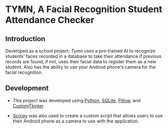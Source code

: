 # TYMN, A Facial Recognition Student Attendance Checker

## Introduction
Developed as a school project. Tymn uses a pre-trained AI to recognize students' faces recorded in a database to take their attendance if previous records are found, if not, uses their facial data to register them as a new student. Also has the ability to use your Android phone's camera for the facial recognition.


## Development
- This project was developed using
[Python](https://www.python.org),
[SQLite](https://www.sqlite.org/),
[Pillow](https://pypi.org/project/pillow/),
and [CustomTkinter](https://customtkinter.tomschimansky.com/).

- [Scrcpy](https://github.com/Genymobile/scrcpy) was also used to create a custom script that allows users to use their Android phone as a camera to use with the application.


